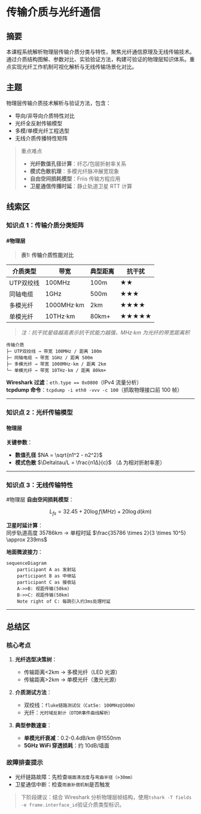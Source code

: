 # 传输介质与光纤通信

## 摘要

本课程系统解析物理层传输介质分类与特性，聚焦光纤通信原理及无线传输技术。通过介质结构图解、参数对比、实验验证方法，构建可验证的物理层知识体系。重点实现光纤工作机制可视化解析与无线传输场景化对比。

## 主题

物理层传输介质技术解析与验证方法，包含：

- 导向/非导向介质特性对比
- 光纤全反射传输模型
- 多模/单模光纤工程选型
- 无线介质传播特性矩阵

> 重点难点
>
> - **光纤数值孔径计算**：纤芯/包层折射率关系
> - **模式色散机理**：多模光纤脉冲展宽现象
> - **自由空间损耗模型**：Friis 传输方程应用
> - **卫星通信传播时延**：静止轨道卫星 RTT 计算

## 线索区

### 知识点 1：传输介质分类矩阵

#### \#物理层

> **表1: 传输介质性能对比**

| 介质类型   | 带宽           | 典型距离 | 抗干扰      |
|------------|----------------|----------|-------------|
| UTP双绞线  | 100MHz         | 100m     | ★★          |
| 同轴电缆   | 1GHz           | 500m     | ★★★         |
| 多模光纤   | 1000MHz·km     | 2km      | ★★★★        |
| 单模光纤   | 10THz·km       | 80km+    | ★★★★★       |

> *注：抗干扰星级越高表示抗干扰能力越强，MHz·km 为光纤的带宽距离积*

```text
传输介质
├─ UTP双绞线 → 带宽 100MHz / 距离 100m
├─ 同轴电缆 → 带宽 1GHz / 距离 500m
├─ 多模光纤 → 带宽 1000MHz·km / 距离 2km
└─ 单模光纤 → 带宽 10THz·km / 距离 80km+
```

**Wireshark 过滤**：`eth.type == 0x0800`（IPv4 流量分析）  
**tcpdump 命令**：`tcpdump -i eth0 -vvv -c 100`（抓取物理接口前 100 帧）

---

### 知识点 2：光纤传输模型

#### 物理层

**关键参数**：

- **数值孔径** $NA = \sqrt{n1^2 - n2^2}$
- **模式色散** $\Delta\tau/L = \frac{n1Δ}{c}$ （Δ 为相对折射率差）

---

### 知识点 3：无线传输特性

\#物理层
**自由空间损耗模型**：

$$
L_{fs} = 32.45 + 20\log f(MHz) + 20\log d(km)
$$

**卫星时延计算**：  
同步轨道高度 35786km → 单程时延 $\frac{35786 \times 2}{3 \times 10^5} \approx 239ms$

**地面微波接力**：

```mermaid
sequenceDiagram
    participant A as 发射站
    participant B as 中继站
    participant C as 接收站
    A->>B: 视距传输(50km)
    B->>C: 视距传输(50km)
    Note right of C: 每跳引入约3ms处理时延
```

---

## 总结区

### 核心考点

1. **光纤选型决策树**：

   - 传输距离<2km → 多模光纤（LED 光源）
   - 传输距离>2km → 单模光纤（激光光源）

2. **介质测试方法**：

   - 双绞线：`fluke链路测试仪（Cat5e: 100MHz@100m）`
   - 光纤：`光时域反射计（OTDR事件曲线解析）`

3. **典型参数速查**：
   - **单模光纤衰减**：0.2-0.4dB/km @1550nm
   - **5GHz WiFi 穿透损耗**：约 10dB/墙面

### 故障排查提示

- 光纤链路故障：先检查`端面清洁度`与`弯曲半径（>30mm）`
- 卫星通信中断：检查`雨衰补偿机制`是否触发

> 下阶段建议：结合 Wireshark 分析物理层帧结构，使用`tshark -T fields -e frame.interface_id`验证介质类型标识。
